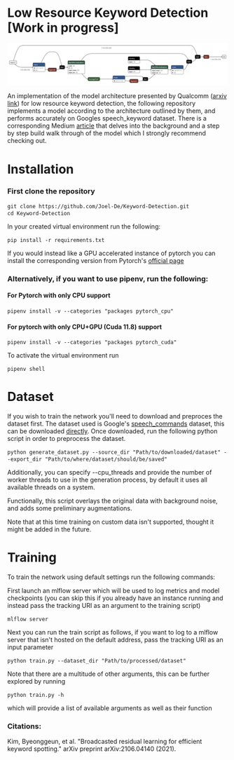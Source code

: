 # Low Resource Keyword Detection [Work in progress]

![thumbnail](./sources/Module_equal_dims.png)

An implementation of the model architecture presented by Qualcomm ([arxiv link](https://arxiv.org/pdf/2106.04140.pdf)) for low resource keyword detection, the following repository implements a model according to the architecture outlined by them, and performs accurately on Googles speech_keyword dataset. There is a corresponding Medium [article](https://medium.com/@joeldeodhar/are-apple-amazon-always-listening-to-you-an-analysis-of-low-resource-keyword-detection-89e98e85d94c) that delves into the background and a step by step build walk through of the model which I strongly recommend checking out.

# Installation

### First clone the repository
```commandline
git clone https://github.com/Joel-De/Keyword-Detection.git
cd Keyword-Detection
```

In your created virtual environment run the following:
```commandline
pip install -r requirements.txt
```
If you would instead like a GPU accelerated instance of pytorch you can install the corresponding version from Pytorch's [official page](https://pytorch.org/)



### Alternatively, if you want to use pipenv, run the following:

#### For Pytorch with only CPU support
```commandline
pipenv install -v --categories "packages pytorch_cpu"
```

#### For pytorch with only CPU+GPU (Cuda 11.8) support

```commandline
pipenv install -v --categories "packages pytorch_cuda"
```

To activate the virtual environment run
```commandline
pipenv shell
```


# Dataset
If you wish to train the network you'll need to download and preproces the dataset first.
The dataset used is Google's [speech_commands](tensorflow.org/datasets/catalog/speech_commands) dataset, this can be downloaded [directly](http://download.tensorflow.org/data/speech_commands_v0.02.tar.gz). Once downloaded, run the following python script in order to preprocess the dataset.

```commandline
python generate_dataset.py --source_dir "Path/to/downloaded/dataset" --export_dir "Path/to/where/dataset/should/be/saved"
```

Additionally, you can specify --cpu_threads and provide the number of worker threads to use in the generation process, by default it uses all available threads on a system.

Functionally, this script overlays the original data with background noise, and adds some preliminary augmentations.

Note that at this time training on custom data isn't supported, thought it might be added in the future.


# Training

To train the network using default settings run the following commands:

First launch an mlflow server which will be used to log metrics and model checkpoints (you can skip this if you already have an instance running and instead pass the tracking URI as an argument to the training script)
```commandline
mlflow server
```

Next you can run the train script as follows, if you want to log to a mlflow server that isn't hosted on the default address, pass the tracking URI as an input parameter
```commandline
python train.py --dataset_dir "Path/to/processed/dataset"
```

Note that there are a multitude of other arguments, this can be further explored by running

```commandline
python train.py -h
```

which will provide a list of available arguments as well as their function

### Citations:

Kim, Byeonggeun, et al. "Broadcasted residual learning for efficient keyword spotting." arXiv preprint arXiv:2106.04140 (2021).
